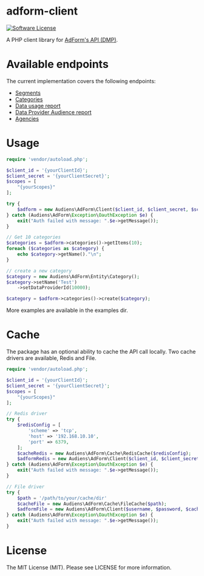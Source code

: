 # adform-client

[![Software License](https://img.shields.io/badge/license-MIT-brightgreen.svg?style=flat-square)](LICENSE)

A PHP client library for [AdForm's API (DMP)](https://api.adform.com/v1/help/dmp).

# Available endpoints

The current implementation covers the following endpoints:
* [Segments](https://api.adform.com/v1/help/dmp#/Segment)
* [Categories](https://api.adform.com/v1/help/dmp#/Category)
* [Data usage report](https://api.adform.com/v1/help/dmp#/Report)
* [Data Provider Audience report](https://api.adform.com/v1/help/dmp#/Report)
* [Agencies](https://api.adform.com/v1/help/dmp#/Agency)

# Usage

```php
require 'vendor/autoload.php';

$client_id = '{yourClientId}';
$client_secret = '{yourClientSecret}';
$scopes = [
    "{yourScopes}"
];

try {
    $adform = new Audiens\AdForm\Client($client_id, $client_secret, $scopes);
} catch (Audiens\AdForm\Exception\OauthException $e) {
    exit("Auth failed with message: ".$e->getMessage());
}

// Get 10 categories
$categories = $adform->categories()->getItems(10);
foreach ($categories as $category) {
    echo $category->getName()."\n";
}

// create a new category
$category = new Audiens\AdForm\Entity\Category();
$category->setName('Test')
    ->setDataProviderId(10000);

$category = $adform->categories()->create($category);
```

More examples are available in the examples dir.

# Cache

The package has an optional ability to cache the API call locally. Two cache drivers are available, Redis and File.

```php
require 'vendor/autoload.php';

$client_id = '{yourClientId}';
$client_secret = '{yourClientSecret}';
$scopes = [
    "{yourScopes}"
];

// Redis driver
try {
    $redisConfig = [
        'scheme' => 'tcp',
        'host' => '192.168.10.10',
        'port' => 6379,
    ];
    $cacheRedis = new Audiens\AdForm\Cache\RedisCache($redisConfig);
    $adformRedis = new Audiens\AdForm\Client($client_id, $client_secret, $scopes, $cacheRedis);
} catch (Audiens\AdForm\Exception\OauthException $e) {
    exit("Auth failed with message: ".$e->getMessage());
}

// File driver
try {
    $path = '/path/to/your/cache/dir'
    $cacheFile = new Audiens\AdForm\Cache\FileCache($path);
    $adformFile = new Audiens\AdForm\Client($username, $password, $cache);
} catch (Audiens\AdForm\Exception\OauthException $e) {
    exit("Auth failed with message: ".$e->getMessage());
}
```

# License

The MIT License (MIT). Please see LICENSE for more information.
